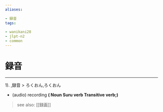 ```yaml
---
aliases:
    
- 録音
tags:
    
- wanikani28
- jlpt-n2
- common
---
```


# 録音
---
1).
,録音 > ろくおん,ろくおん

- (audio) recording
**( Noun Suru verb Transitive verb;)**
> see also:  [[録画]]
            